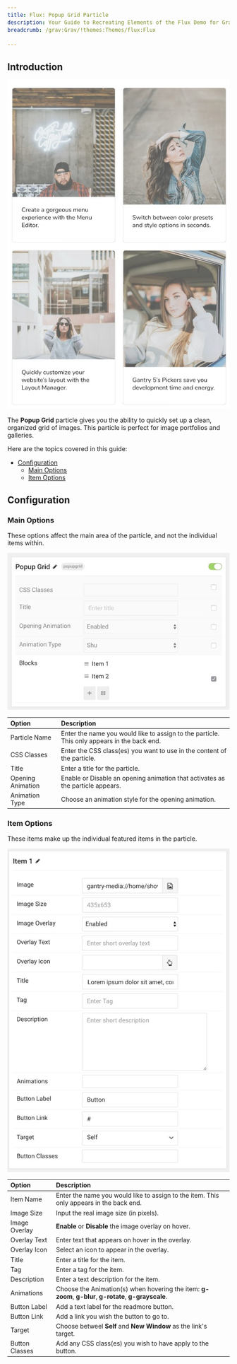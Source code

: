 ```yaml
---
title: Flux: Popup Grid Particle
description: Your Guide to Recreating Elements of the Flux Demo for Grav
breadcrumb: /grav:Grav/!themes:Themes/flux:Flux

---
```


## Introduction

![](assets/particle_popupgrid1.jpeg)

The **Popup Grid** particle gives you the ability to quickly set up a clean, organized grid of images. This particle is perfect for image portfolios and galleries. 

Here are the topics covered in this guide:

* [Configuration](#configuration)
    - [Main Options](#main-options)
    - [Item Options](#item-options)

## Configuration

### Main Options 

These options affect the main area of the particle, and not the individual items within.

![](assets/particle_popupgrid2.jpeg)

| Option            | Description                                                                                 |
| :-----            | :-----                                                                                      |
| Particle Name     | Enter the name you would like to assign to the particle. This only appears in the back end. |
| CSS Classes       | Enter the CSS class(es) you want to use in the content of the particle.                     |
| Title             | Enter a title for the particle.                                                             |
| Opening Animation | Enable or Disable an opening animation that activates as the particle appears.              |
| Animation Type    | Choose an animation style for the opening animation.                                        |


### Item Options

These items make up the individual featured items in the particle.

![](assets/particle_popupgrid3.jpeg)

| Option         | Description                                                                                            |
| :-----         | :-----                                                                                                 |
| Item Name      | Enter the name you would like to assign to the item. This only appears in the back end.                |
| Image Size     | Input the real image size (in pixels).                                                                 |
| Image Overlay  | **Enable** or **Disable** the image overlay on hover.                                                  |
| Overlay Text   | Enter text that appears on hover in the overlay.                                                       |
| Overlay Icon   | Select an icon to appear in the overlay.                                                               |
| Title          | Enter a title for the item.                                                                            |
| Tag            | Enter a tag for the item.                                                                              |
| Description    | Enter a text description for the item.                                                                 |
| Animations     | Choose the Animation(s) when hovering the item: **g-zoom**, **g-blur**, **g-rotate**, **g-grayscale**. |
| Button Label   | Add a text label for the readmore button.                                                              |
| Button Link    | Add a link you wish the button to go to.                                                               |
| Target         | Choose betweel **Self** and **New Window** as the link's target.                                       |
| Button Classes | Add any CSS class(es) you wish to have apply to the button.                                            |



